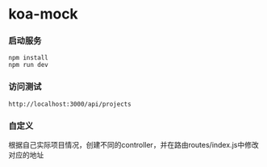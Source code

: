 # koa-mock

### 启动服务
```
npm install
npm run dev
```

### 访问测试

```
http://localhost:3000/api/projects
```

### 自定义

根据自己实际项目情况，创建不同的controller，并在路由routes/index.js中修改对应的地址
